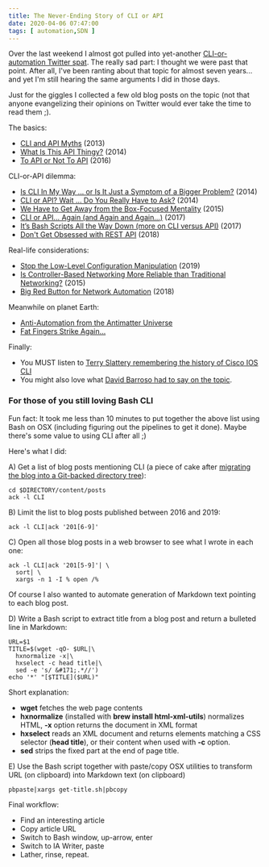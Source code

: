 ```yaml
---
title: The Never-Ending Story of CLI or API
date: 2020-04-06 07:47:00
tags: [ automation,SDN ]
---
```

Over the last weekend I almost got pulled into yet-another [CLI-or-automation Twitter spat](https://twitter.com/danieldibswe/status/1246412818196414464). The really sad part: I thought we were past that point. After all, I've been ranting about that topic for almost seven years... and yet I'm still hearing the same arguments I did in those days.

Just for the giggles I collected a few old blog posts on the topic (not that anyone evangelizing their opinions on Twitter would ever take the time to read them ;).
<!--more-->
The basics:

* [CLI and API Myths](/2013/06/cli-and-api-myths.html) (2013)
* [What Is This API Thingy?](/2014/07/what-is-this-api-thingy.html) (2014)
* [To API or Not To API](/2016/10/to-api-or-not-to-api.html) (2016)

CLI-or-API dilemma:

* [Is CLI In My Way … or Is It Just a Symptom of a Bigger Problem?](/2014/02/is-cli-in-my-way-or-is-it-just-symptom.html) (2014)
* [CLI or API? Wait … Do You Really Have to Ask?](/2014/02/cli-or-api-wait-do-you-really-have-to.html) (2014)
* [We Have to Get Away from the Box-Focused Mentality](/2015/03/we-have-to-get-away-from-box-focused.html) (2015)
* [CLI or API… Again (and Again and Again…)](/2017/10/cli-or-api-again-and-again-and-again.html) (2017)
* [It’s Bash Scripts All the Way Down (more on CLI versus API)](/2017/11/its-bash-scripts-all-way-down-more-on.html) (2017)
* [Don't Get Obsessed with REST API](/2018/04/dont-get-obsessed-with-rest-api.html) (2018)

Real-life considerations:

* [Stop the Low-Level Configuration Manipulation](/2019/05/stop-low-level-configuration.html) (2019)
* [Is Controller-Based Networking More Reliable than Traditional Networking?](/2015/01/is-controller-based-networking-more.html) (2015)
* [Big Red Button for Network Automation](/2018/02/big-red-button-for-network-automation.html) (2018)

Meanwhile on planet Earth:

* [Anti-Automation from the Antimatter Universe](/2018/02/anti-automation-from-antimatter-universe.html)
* [Fat Fingers Strike Again…](/2018/01/fat-fingers-strike-again.html)

Finally:

* You MUST listen to [Terry Slattery remembering the history of Cisco IOS CLI](/2019/04/must-watch-history-of-cisco-ios-cli.html)
* You might also love what [David Barroso had to say on the topic](https://twitter.com/dbarrosop/status/1246551526581157889).

### For those of you still loving Bash CLI

Fun fact: It took me less than 10 minutes to put together the above list using Bash on OSX (including figuring out the pipelines to get it done). Maybe there's some value to using CLI after all ;)

Here's what I did:

A) Get a list of blog posts mentioning CLI (a piece of cake after [migrating the blog into a Git-backed directory tree](/2020/03/ipspace-blog-runs-on-hugo.html)):

```
cd $DIRECTORY/content/posts 
ack -l CLI
```

B) Limit the list to blog posts published between 2016 and 2019:

```
ack -l CLI|ack '201[6-9]'
```

C) Open all those blog posts in a web browser to see what I wrote in each one:

```
ack -l CLI|ack '201[5-9]'| \
  sort| \
  xargs -n 1 -I % open /%
```

Of course I also wanted to automate generation of Markdown text pointing to each blog post.

D) Write a Bash script to extract title from a blog post and return a bulleted line in Markdown:

```
URL=$1
TITLE=$(wget -qO- $URL|\
  hxnormalize -x|\
  hxselect -c head title|\
  sed -e 's/ &#171;.*//')
echo '*' "[$TITLE]($URL)"
```

Short explanation:

* **wget** fetches the web page contents
* **hxnormalize** (installed with **brew install html-xml-utils**) normalizes HTML, **-x** option returns the document in XML format
* **hxselect** reads an XML document and returns elements matching a CSS selector (**head title**), or their content when used with **-c** option.
* **sed** strips the fixed part at the end of page title.

E) Use the Bash script together with paste/copy OSX utilities to transform URL (on clipboard) into Markdown text (on clipboard)

```
pbpaste|xargs get-title.sh|pbcopy
```

Final workflow:

* Find an interesting article
* Copy article URL
* Switch to Bash window, up-arrow, enter
* Switch to IA Writer, paste
* Lather, rinse, repeat.
